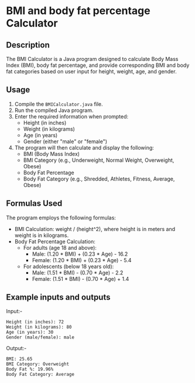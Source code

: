 # BMI and body fat percentage Calculator

## Description
The BMI Calculator is a Java program designed to calculate Body Mass Index (BMI), body fat percentage, and provide corresponding BMI and body fat categories based on user input for height, weight, age, and gender.

## Usage
1. Compile the `BMICalculator.java` file.
2. Run the compiled Java program.
3. Enter the required information when prompted:
   - Height (in inches)
   - Weight (in kilograms)
   - Age (in years)
   - Gender (either "male" or "female")
4. The program will then calculate and display the following:
   - BMI (Body Mass Index)
   - BMI Category (e.g., Underweight, Normal Weight, Overweight, Obese)
   - Body Fat Percentage
   - Body Fat Category (e.g., Shredded, Athletes, Fitness, Average, Obese)

## Formulas Used
The program employs the following formulas:
- BMI Calculation: weight / (height^2), where height is in meters and weight is in kilograms.
- Body Fat Percentage Calculation:
  - For adults (age 18 and above):
    - Male: (1.20 * BMI) + (0.23 * Age) - 16.2
    - Female: (1.20 * BMI) + (0.23 * Age) - 5.4
  - For adolescents (below 18 years old):
    - Male: (1.51 * BMI) - (0.70 * Age) - 2.2
    - Female: (1.51 * BMI) - (0.70 * Age) + 1.4

## Example inputs and outputs

Input:-
```
Height (in inches): 72
Weight (in kilograms): 80
Age (in years): 30
Gender (male/female): male
```
Output:-
```
BMI: 25.65
BMI Category: Overweight
Body Fat %: 19.96%
Body Fat Category: Average
```
